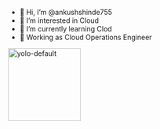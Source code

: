 - 👋 Hi, I’m @ankushshinde755
- 👀 I’m interested in Cloud
- 🌱 I’m currently learning Clod
- 💞️ Working as Cloud Operations Engineer 
<img width="148" alt="yolo-default" src="https://user-images.githubusercontent.com/35391410/205037675-e6f9ccba-a5ed-4f53-b72d-a0bb493f52e0.png">



<!---
ankushshinde755/ankushshinde755 is a ✨ special ✨ repository because its `README.md` (this file) appears on your GitHub profile.
You can click the Preview link to take a look at your changes.
--->
